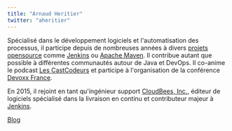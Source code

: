 ```yaml
---
title: "Arnaud Heritier"
twitter: "aheritier"
---
```


Spécialisé dans le développement logiciels et l'automatisation des
processus, il participe depuis de nombreuses années à divers [projets
opensource](https://www.ohloh.net/accounts/aheritier) comme
[Jenkins](https://jenkins-ci.org/) ou [Apache
Maven](https://maven.apache.org/). Il contribue autant que possible à
différentes communautés autour de Java et DevOps. Il co-anime le podcast
[Les CastCodeurs](https://lescastcodeurs.com/) et participe à
l'organisation de la conférence [Devoxx France](http://www.devoxx.fr/).

En 2015, il rejoint en tant qu'ingénieur support [CloudBees,
Inc.](https://www.cloudbees.com/), éditeur de logiciels spécialisé dans
la livraison en continu et contributeur majeur à
[Jenkins](https://jenkins-ci.org/).

[Blog](http://aheritier.net/)
